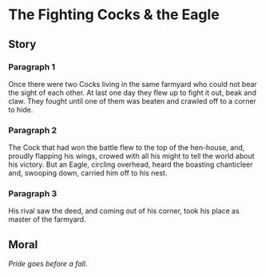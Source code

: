 
# The Fighting Cocks & the Eagle

## Story


### Paragraph 1

Once there were two Cocks living in the same farmyard who could not bear the sight of each other. At last one day they flew up to fight it out, beak and claw. They fought until one of them was beaten and crawled off to a corner to hide.



### Paragraph 2

The Cock that had won the battle flew to the top of the hen-house, and, proudly flapping his wings, crowed with all his might to tell the world about his victory. But an Eagle, circling overhead, heard the boasting chanticleer and, swooping down, carried him off to his nest.



### Paragraph 3

His rival saw the deed, and coming out of his corner, took his place as master of the farmyard.



## Moral

_Pride goes before a fall._

